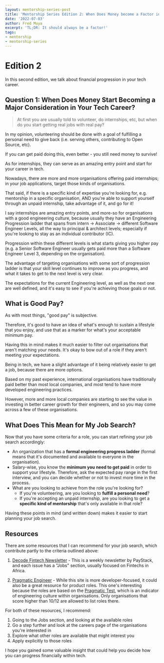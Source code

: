 ```yaml
---
layout: mentorship-series-post
title: 'Mentorship Series Edition 2: When Does Money become a Factor in Your Tech Career'
date: '2022-07-03'
author: Fred Muya
excerpt: 'TL;DR: It should always be a factor!'
tags:
- mentorship
- mentorship-series
---
```




# Edition 2
In this second edition, we talk about financial progression in your tech career.

## **Question 1: When Does Money Start Becoming a Major Consideration in Your Tech Career?**

> At first you are usually told to volunteer, do internships, etc, but when do you start getting real jobs with real pay?


In my opinion, volunteering should be done with a goal of fulfilling a personal need to give back (i.e. serving others, contributing to Open Source, etc). 

If you can get paid doing this, even better - you still need money to survive!


As for internships, they can serve as an amazing entry point and start for your career in tech.

Nowadays, there are more and more organisations offering paid internships; in your job applications, target those kinds of organisations.

That said, if there is a specific kind of expertise you're looking for, e.g. mentorship in a specific organisation, AND you're able to support yourself through an unpaid internship, take advantage of it, and go for it!

I say internships are amazing entry points, and more-so for organisations with a good engineering culture, because usually they have an Engineering Progression ladder that spans from intern → Associate → different Software Engineer Levels, all the way to principal & architect levels; especially if you're looking to stay as an individual contributor (IC).

Progression within these different levels is what starts giving you higher pay (e.g. a Senior Software Engineer usually gets paid more than a Software Engineer Level 3, depending on the organisation).

The advantage of targeting organisations with some sort of progression ladder is that your skill level continues to improve as you progress, and what it takes to get to the next level is very clear.

The expectations for the current Engineering level, as well as the next one are well defined, and it's easy to see if you're achieving those goals or not.

## What is Good Pay?
As with most things, "good pay" is subjective. 

Therefore, it's good to have an idea of what's enough to sustain a lifestyle that you enjoy, and use that as a marker for what's your acceptable minimum pay.

Having this in mind makes it much easier to filter out organisations that aren't matching your needs. It's okay to bow out of a role if they aren't meeting your expectations.

Being in tech, we have a slight advantage of it being relatively easier to get a job, because there are more options.

Based on my past experience, international organisations have traditionally paid better than most local companies, and most tend to have more developed engineering practices.

However, more and more local companies are starting to see the value in investing in better career growth for their engineers, and so you may come across a few of these organisations.

## What Does This Mean for My Job Search?
Now that you have some criteria for a role, you can start refining your job search accordingly:

- An organization that has a **formal engineering progress ladder** (formal means that it's documented and available to everyone in the organisation).
- Salary-wise, you know the **minimum you need to get paid** in order to support your lifestyle. Therefore, ask the expected pay range in the first interview, and you can decide whether or not to invest more time in the process.
- What are you looking to achieve from the role you're looking for?
    - If you're volunteering, are you looking to **fulfill a personal need**?
    - If you're accepting an unpaid internship, are you looking to get a **specific kind of mentorship** that's only available in that role?

Having these points in mind (and written down) makes it easier to start planning your job search.

## Resources
There are some resources that I can recommend for your job search, which contribute partly to the criteria outlined above:


1. [Decode Fintech Newsletter](https://decodefintech.com/issues/) - This is a weekly newsletter by PayStack, and each issue has a "Jobs" section, usually focused on Fintechs in Africa.


2. [Pragmatic Engineer](https://pragmatic-engineer.pallet.com/jobs) - While this site is more developer-focused, it could also be a great resource for product roles.
  This one's interesting because the roles are based on the [Pragmatic Test](https://blog.pragmaticengineer.com/pragmatic-engineer-test/), which is an indicator of engineering culture within organisations. Only organisations that score higher than 10/12 are allowed to list roles there.


For both of these resources, I recommend:

1. Going to the Jobs section, and looking at the available roles
2. Go a step further and look at the careers page of the organisations you're interested in
3. Explore what other roles are available that might interest you
4. Apply explicitly to those roles


I hope you gained some valuable insight that could help you decide how you can progress financially within tech.

